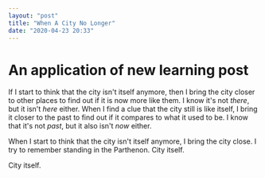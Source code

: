 ```yaml
---
layout: "post"
title: "When A City No Longer"
date: "2020-04-23 20:33"
---
```


# An application of new learning post  
If I start to think that the city isn't itself anymore, then I bring the city closer to other places to find out if it is now more like them. I know it's not _there_, but it isn't _here_ either. When I find a clue that the city still is like itself, I bring it closer to the past to find out if it compares to what it used to be. I know that it's not _past_, but it also isn't _now_ either.   

When I start to think that the city isn't itself anymore, I bring the city close. I try to remember standing in the Parthenon. City itself.  

  City itself.   
